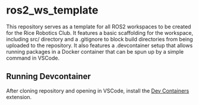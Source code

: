 # ros2_ws_template

This repository serves as a template for all ROS2 workspaces to be created for the Rice Robotics Club. It features a basic scaffolding for the workspace, including src/ directory and a .gitignore to block build directories from being uploaded to the repository. It also features a .devcontainer setup that allows running packages in a Docker container that can be spun up by a simple command in VSCode.

## Running Devcontainer

After cloning repository and opening in VSCode, install the [Dev Containers](https://marketplace.visualstudio.com/items?itemName=ms-vscode-remote.remote-containers) extension.
